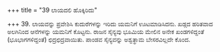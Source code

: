 +++
title = "39 ಲಾಯದಲಿ ಹೊಕ್ಕಿರಿದು"

+++
39. ಲಾಯವನ್ನು ಪ್ರವೇಶಿಸಿ ಕುದುರೆಗಳನ್ನು ಇರಿದು ಯಮನಿಗೆ ಊಟಮಾಡಿಸಿದನು. ಖಡ್ಗದ ಹರಿತವಾದ ಅಲಗಿನಿಂದ ಆನೆಗಳನ್ನು ಯಮನಿಗೆ ಕೊಟ್ಟನು. ರಾಜನ ಸೈನ್ಯವು ಭೂಮಿಯ ಮೇಲಿನ ಅನೇಕ ಖಂಡಗಳಿದ್ದಂತೆ (ಭೂಭಾಗಗಳಿದ್ದಂತೆ) ಛಿದ್ರಛಿದ್ರವಾಯಿತು. ಪಾಂಡವ  ಸೈನ್ಯವನ್ನು ಅಶ್ವತ್ಥಾಮ ಬೇಸರವಿಲ್ಲದೇ ಕೊಂದ.